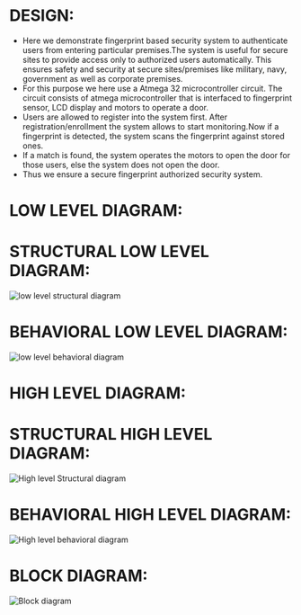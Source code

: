 # DESIGN:

 * Here we demonstrate fingerprint based security system to authenticate users from entering particular premises.The system is useful for secure sites to provide access only to authorized users automatically. This ensures safety and security at secure sites/premises like military, navy, government as well as corporate premises.
 * For this purpose we here use a Atmega 32 microcontroller circuit. The circuit consists of atmega microcontroller that is interfaced to fingerprint sensor, LCD display and motors to operate a door.
 * Users are allowed to register into the system first. After registration/enrollment the system allows to start monitoring.Now if a fingerprint is detected, the system scans the fingerprint against stored ones.
 * If a match is found, the system operates the motors to open the door for those users, else the system does not open the door.
 * Thus we ensure a secure fingerprint authorized security system.
 
 # LOW LEVEL DIAGRAM:
 
# STRUCTURAL LOW LEVEL DIAGRAM:
![low level structural diagram](https://user-images.githubusercontent.com/94212251/144219827-640b686f-b92d-4be2-a617-a54a8591f1e5.png)

# BEHAVIORAL LOW LEVEL DIAGRAM:
![low level behavioral diagram](https://user-images.githubusercontent.com/94212251/144220030-1dfe8305-e00f-4ffd-a98a-1ef5e993760c.png)

# HIGH LEVEL DIAGRAM:

# STRUCTURAL HIGH LEVEL DIAGRAM:
![High level Structural diagram](https://user-images.githubusercontent.com/94212251/144220151-accfb5a4-a431-40e4-8635-90451e83bc04.jpg)

# BEHAVIORAL HIGH LEVEL DIAGRAM:
![High level behavioral diagram](https://user-images.githubusercontent.com/94212251/144220242-e14095db-da80-496c-9416-29e79dbb2d6c.png)

# BLOCK DIAGRAM:
![Block diagram](https://user-images.githubusercontent.com/94212251/144220327-7bfa3d32-7925-4a4a-9e96-cd9aa9fb0687.png)








